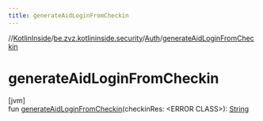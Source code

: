 ```yaml
---
title: generateAidLoginFromCheckin
---
```

//[KotlinInside](../../../index.html)/[be.zvz.kotlininside.security](../index.html)/[Auth](index.html)/[generateAidLoginFromCheckin](generate-aid-login-from-checkin.html)



# generateAidLoginFromCheckin



[jvm]\
fun [generateAidLoginFromCheckin](generate-aid-login-from-checkin.html)(checkinRes: &lt;ERROR CLASS&gt;): [String](https://kotlinlang.org/api/latest/jvm/stdlib/kotlin/-string/index.html)




